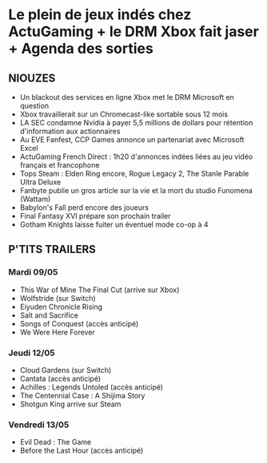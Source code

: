 # Le plein de jeux indés chez ActuGaming + le DRM Xbox fait jaser + Agenda des sorties

## NIOUZES

- Un blackout des services en ligne Xbox met le DRM Microsoft en question
- Xbox travaillerait sur un Chromecast-like sortable sous 12 mois
- LA SEC condamne Nvidia à payer 5,5 millions de dollars pour rétention d'information aux actionnaires
- Au EVE Fanfest, CCP Games annonce un partenariat avec Microsoft Excel
- ActuGaming French Direct : 1h20 d'annonces indées liées au jeu vidéo français et francophone
- Tops Steam : Elden Ring encore, Rogue Legacy 2, The Stanle Parable Ultra Deluxe
- Fanbyte publie un gros article sur la vie et la mort du studio Funomena (Wattam)
- Babylon's Fall perd encore des joueurs
- Final Fantasy XVI prépare son prochain trailer
- Gotham Knights laisse fuiter un éventuel mode co-op à 4

## P'TITS TRAILERS

### Mardi 09/05
- This War of Mine The Final Cut (arrive sur Xbox)
- Wolfstride (sur Switch)
- Eiyuden Chronicle Rising
- Salt and Sacrifice
- Songs of Conquest (accès anticipé)
- We Were Here Forever

### Jeudi 12/05
- Cloud Gardens (sur Switch)
- Cantata (accès anticipé)
- Achilles : Legends Untoled (accès anticipé)
- The Centennial Case : A Shijima Story
- Shotgun King arrive sur Steam

### Vendredi 13/05
- Evil Dead : The Game
- Before the Last Hour (accès anticipé)
